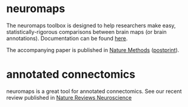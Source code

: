 # neuromaps

The neuromaps toolbox is designed to help researchers make easy, statistically-rigorous comparisons between brain maps (or brain annotations). Documentation can be found [here](https://netneurolab.github.io/neuromaps/).

The accompanying paper is published in [Nature Methods](https://www.nature.com/articles/s41592-022-01625-w) ([postprint](https://github.com/netneurolab/neuromaps/blob/main/markello2022natmethods.pdf)).

# annotated connectomics

neuromaps is a great tool for annotated connectomics. See our recent review published in [Nature Reviews Neuroscience](https://www.nature.com/articles/s41583-023-00752-3)
